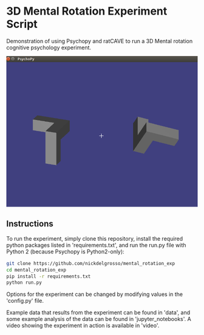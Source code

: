 # 3D Mental Rotation Experiment Script

Demonstration of using Psychopy and ratCAVE to run a 3D Mental rotation cognitive psychology experiment.

![Image](images/mental_rot_screenshot.png)

## Instructions

To run the experiment, simply clone this repository, install the required python packages listed in 'requirements.txt',
and run the run.py file with Python 2 (because Psychopy is Python2-only):

```bash
git clone https://github.com/nickdelgrosso/mental_rotation_exp
cd mental_rotation_exp
pip install -r requirements.txt
python run.py
```


Options for the experiment can be changed by modifying values in the
'config.py' file.



Example data that results from the experiment can be found in 'data', and
some example analysis of the data can be found in 'jupyter_notebooks'.  A
video showing the experiment in action is available in 'video'.